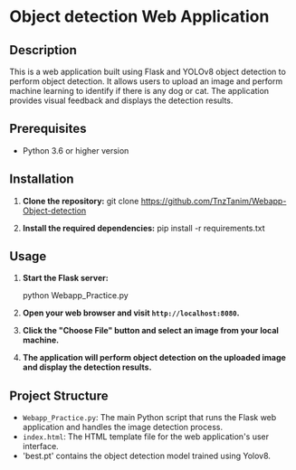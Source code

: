 # Object detection Web Application

## Description

This is a web application built using Flask and YOLOv8 object detection to perform object detection. It allows users to upload an image and perform machine learning to identify if there is any dog or cat. The application provides visual feedback and displays the detection results.

## Prerequisites

- Python 3.6 or higher version 

## Installation

1. **Clone the repository:**
git clone https://github.com/TnzTanim/Webapp-Object-detection

2. **Install the required dependencies:**
pip install -r requirements.txt

## Usage

1. **Start the Flask server:**

   python Webapp_Practice.py

2. **Open your web browser and visit `http://localhost:8080`.**

3. **Click the "Choose File" button and select an image  from your local machine.**

4. **The application will perform object detection on the uploaded image and display the detection results.**

## Project Structure

- `Webapp_Practice.py`: The main Python script that runs the Flask web application and handles the image detection process.
- `index.html`: The HTML template file for the web application's user interface.
- 'best.pt' contains the object detection model trained using Yolov8.




